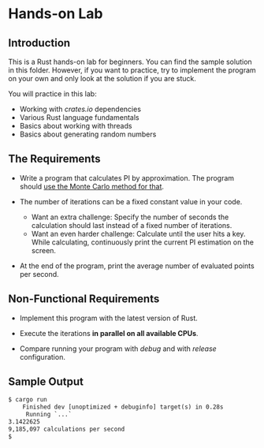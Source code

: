 # Hands-on Lab

## Introduction

This is a Rust hands-on lab for beginners. You can find the sample solution in this folder. However, if you want to practice, try to implement the program on your own and only look at the solution if you are stuck.

You will practice in this lab:

* Working with *crates.io* dependencies
* Various Rust language fundamentals
* Basics about working with threads
* Basics about generating random numbers

## The Requirements

* Write a program that calculates PI by approximation. The program should [use the Monte Carlo method for that](https://academo.org/demos/estimating-pi-monte-carlo/).

* The number of iterations can be a fixed constant value in your code.
  * Want an extra challenge: Specify the number of seconds the calculation should last instead of a fixed number of iterations.
  * Want an even harder challenge: Calculate until the user hits a key. While calculating, continuously print the current PI estimation on the screen.

* At the end of the program, print the average number of evaluated points per second.
 
## Non-Functional Requirements

* Implement this program with the latest version of Rust.

* Execute the iterations **in parallel on all available CPUs**. 

* Compare running your program with *debug* and with *release* configuration.

## Sample Output

```txt
$ cargo run
    Finished dev [unoptimized + debuginfo] target(s) in 0.28s
     Running `...`
3.1422625
9,185,097 calculations per second
$
```
